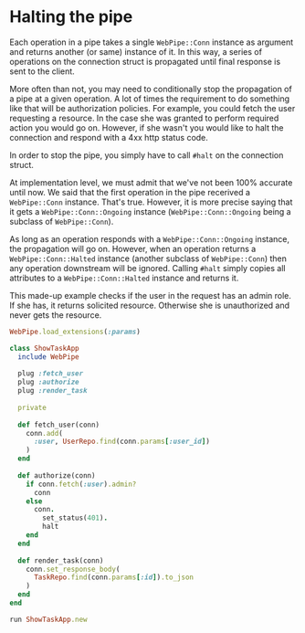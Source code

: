 # Halting the pipe

Each operation in a pipe takes a single `WebPipe::Conn` instance as argument
and returns another (or same) instance of it. In this way, a series of
operations on the connection struct is propagated until final response is sent
to the client.

More often than not, you may need to conditionally stop the propagation of a
pipe at a given operation. A lot of times the requirement to do something like
that will be authorization policies. For example, you could fetch the user
requesting a resource. In the case she was granted to perform required action
you would go on.  However, if she wasn't you would like to halt the connection
and respond with a 4xx http status code.

In order to stop the pipe, you simply have to call `#halt` on the connection
struct.

At implementation level, we must admit that we've not been 100% accurate until
now. We said that the first operation in the pipe recerived a `WebPipe::Conn`
instance. That's true. However, it is more precise saying that it gets a
`WebPipe::Conn::Ongoing` instance (`WebPipe::Conn::Ongoing` being a subclass of
`WebPipe::Conn`).

As long as an operation responds with a `WebPipe::Conn::Ongoing`
instance, the propagation will go on. However, when an operation
returns a `WebPipe::Conn::Halted` instance (another subclass of
`WebPipe::Conn`) then any operation downstream will be ignored.
Calling `#halt` simply copies all attributes to a `WebPipe::Conn::Halted`
instance and returns it.

This made-up example checks if the user in the request has an admin role. If
she has, it returns solicited resource. Otherwise she is unauthorized and never
gets the resource.

```ruby
WebPipe.load_extensions(:params)

class ShowTaskApp
  include WebPipe
  
  plug :fetch_user
  plug :authorize
  plug :render_task
  
  private
  
  def fetch_user(conn)
    conn.add(
      :user, UserRepo.find(conn.params[:user_id])
    )
  end
  
  def authorize(conn)
    if conn.fetch(:user).admin?
      conn
    else
      conn.
        set_status(401).
        halt
    end
  end
  
  def render_task(conn)
    conn.set_response_body(
      TaskRepo.find(conn.params[:id]).to_json
    )
  end
end

run ShowTaskApp.new
```
